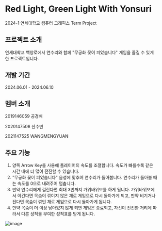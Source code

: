 # Red Light, Green Light With Yonsuri
2024-1 연세대학교 컴퓨터 그래픽스 Term Project


## 프로젝트 소개
연세대학교 백양로에서 연수리와 함께 "무궁화 꽃이 피었습니다" 게임을 즐길 수 있게 한 프로젝트입니다.

## 개발 기간
2024.06.01 - 2024.06.10

## 멤버 소개
2019146059 공경배

2020147508 신수빈

2021147525 WANGMENGYUAN

## 주요 기능
1. 양쪽 Arrow Key를 사용해 플레이어의 속도를 조절합니다. 속도가 빠를수록 같은 시간 내에 더 많이 전진할 수 있습니다.
2. "무궁화 꽃이 피었습니다" 음성에 맞추어 연수리가 돌아봅니다. 연수리가 돌아볼 때는 속도를 0으로 내려주어 멈춥니다.
3. 만약 연수리에게 걸린다면 최대 3번까지 가위바위보를 하게 됩니다. 가위바위보에서 이긴다면 목숨이 깎이지 않은 채로 게임으로 다시 돌아가게 되고, 만약 비기거나 진다면 목숨이 깎인 채로 게임으로 다시 돌아가게 됩니다.
4. 만약 목숨이 더 이상 남아있지 않게 되면 게임은 종료되고, 자신이 전진한 거리에 따라서 다른 성적을 부여한 성적표를 받게 됩니다.

![image](https://github.com/RedLightGreenLightwithYonsuri/Code/assets/81582079/03e79b76-91b4-4689-b5f0-a62b89800ecd)
